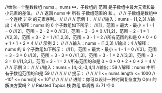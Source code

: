 //给你一个整数数组 nums 。nums 中，子数组的 范围 是子数组中最大元素和最小元素的差值。 // // 返回 nums 中 所有 子数组范围的 和 。 // // 子数组是数组中一个连续 非空 的元素序列。 // // // //
示例 1： // // //输入：nums = [1,2,3]
//输出：4 //解释：nums 的 6 个子数组如下所示： //[1]，范围 = 最大 - 最小 = 1 - 1 = 0 //[2]，范围 = 2 - 2 = 0 //[3]，范围 = 3 - 3 = 0 //[1,2]，范围 = 2 -
1 = 1 //[2,3]，范围 = 3 - 2 = 1 //[1,2,3]，范围 = 3 - 1 = 2 //所有范围的和是 0 + 0 + 0 + 1 + 1 + 2 = 4 // // 示例 2： // // //输入：nums
= [1,3,3]
//输出：4 //解释：nums 的 6 个子数组如下所示： //[1]，范围 = 最大 - 最小 = 1 - 1 = 0 //[3]，范围 = 3 - 3 = 0 //[3]，范围 = 3 - 3 = 0 //[1,3]，范围 = 3 -
1 = 2 //[3,3]，范围 = 3 - 3 = 0 //[1,3,3]，范围 = 3 - 1 = 2 //所有范围的和是 0 + 0 + 0 + 2 + 0 + 2 = 4 // // // 示例 3： // // //输入：nums
= [4,-2,-3,4,1]
//输出：59 //解释：nums 中所有子数组范围的和是 59 // // // // // 提示： // // // 1 <= nums.length <= 1000 // -10⁹ <= nums[i] <= 10⁹ // // //
// // 进阶：你可以设计一种时间复杂度为 O(n) 的解决方案吗？ // Related Topics 栈 数组 单调栈 👍 71 👎 0
